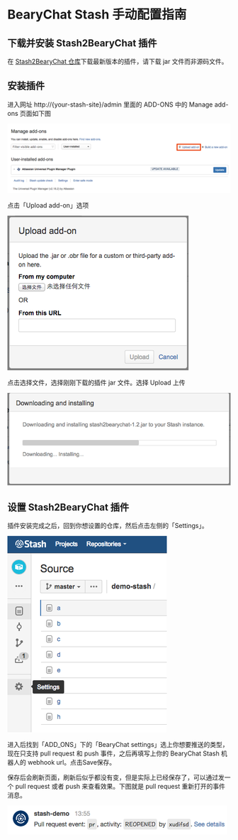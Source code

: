 # BearyChat Stash 手动配置指南

## 下载并安装 Stash2BearyChat 插件

在 [Stash2BearyChat 仓库](https://github.com/bearyinnovative/stash2bearychat/releases/latest)下载最新版本的插件，请下载 jar 文件而非源码文件。

## 安装插件

进入网址 http://{your-stash-site}/admin 里面的 ADD-ONS 中的 Manage add-ons 页面如下图

![](/tutorials/image/stash_manage_add_ons.png)

点击「Upload add-on」选项

![](/tutorials/image/stash_upload_add_ons.png)

点击选择文件，选择刚刚下载的插件 jar 文件。选择 Upload 上传

![](/tutorials/image/stash_uploading_add_ons.png)

## 设置 Stash2BearyChat 插件

插件安装完成之后，回到你想设置的仓库，然后点击左侧的「Settings」。

![](/tutorials/image/stash_repo_setting.png)

进入后找到「ADD_ONS」下的「BearyChat settings」选上你想要推送的类型，现在只支持 pull request 和 push 事件，之后再填写上你的 BearyChat Stash 机器人的 webhook url。点击Save保存。

保存后会刷新页面，刷新后似乎都没有变，但是实际上已经保存了，可以通过发一个 pull request 或者 push 来查看效果。下图就是 pull request 重新打开的事件消息。

![](/tutorials/image/stash_pull_request_msg.png)
